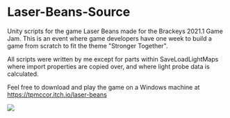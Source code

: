 # Laser-Beans-Source

Unity scripts for the game Laser Beans made for the Brackeys 2021.1 Game Jam. This is an event where game developers have one week to build a game from scratch to fit the theme "Stronger Together".

All scripts were written by me except for parts within SaveLoadLightMaps where import properties are copied over, and where light probe data is calculated.

Feel free to download and play the game on a Windows machine at https://tpmccor.itch.io/laser-beans

<img src="https://github.com/tpmccor/Laser-Beans-Source/blob/main/Game%20Image.png"></img>
